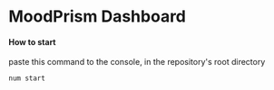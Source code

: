 # MoodPrism Dashboard



#### How to start

paste this command to the console, in the repository's root directory 

```
num start
```
